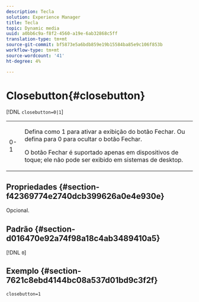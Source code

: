```yaml
---
description: Tecla
solution: Experience Manager
title: Tecla
topic: Dynamic media
uuid: a0bb6c9a-f8f2-4560-a19e-6ab32868c5ff
translation-type: tm+mt
source-git-commit: bf5873e5a6bdb859e19b15584ba85e9c106f853b
workflow-type: tm+mt
source-wordcount: '41'
ht-degree: 4%

---
```



# Closebutton{#closebutton}

[!DNL `closebutton=0|1`]

<table id="table_9B98C97485DD4DEB8A6ECBCE8DF6B886"> 
 <tbody> 
  <tr> 
   <td colname="col1"> <p> <span class="codeph"> 0-1  </span> </p> </td> 
   <td colname="col2"> <p>Defina como <span class="codeph"> 1 </span> para ativar a exibição do botão Fechar. Ou defina para <span class="codeph"> 0 </span> para ocultar o botão Fechar. </p> <p>O botão Fechar é suportado apenas em dispositivos de toque; ele não pode ser exibido em sistemas de desktop. </p> </td> 
  </tr> 
 </tbody> 
</table>

## Propriedades {#section-f42369774e2740dcb399626a0e4e930e}

Opcional.

## Padrão {#section-d016470e92a74f98a18c4ab3489410a5}

[!DNL `0`]

## Exemplo {#section-7621c8ebd4144bc08a537d01bd9c3f2f}

```
closebutton=1
```

